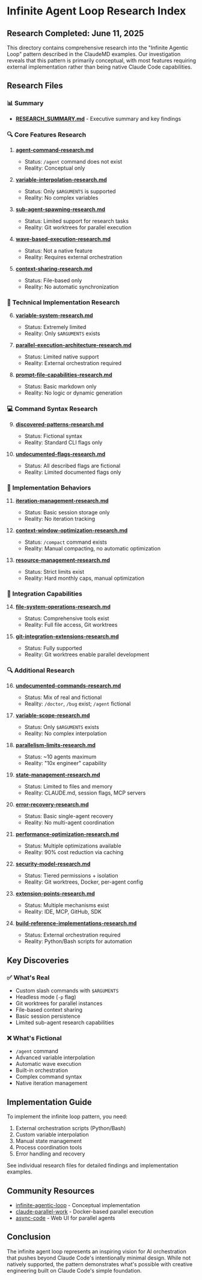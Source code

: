 # Infinite Agent Loop Research Index

## Research Completed: June 11, 2025

This directory contains comprehensive research into the "Infinite Agentic Loop" pattern described in the ClaudeMD examples. Our investigation reveals that this pattern is primarily conceptual, with most features requiring external implementation rather than being native Claude Code capabilities.

## Research Files

### 📊 Summary
- **[RESEARCH_SUMMARY.md](./RESEARCH_SUMMARY.md)** - Executive summary and key findings

### 🔍 Core Features Research
1. **[agent-command-research.md](./agent-command-research.md)**
   - Status: `/agent` command does not exist
   - Reality: Conceptual only

2. **[variable-interpolation-research.md](./variable-interpolation-research.md)**
   - Status: Only `$ARGUMENTS` is supported
   - Reality: No complex variables

3. **[sub-agent-spawning-research.md](./sub-agent-spawning-research.md)**
   - Status: Limited support for research tasks
   - Reality: Git worktrees for parallel execution

4. **[wave-based-execution-research.md](./wave-based-execution-research.md)**
   - Status: Not a native feature
   - Reality: Requires external orchestration

5. **[context-sharing-research.md](./context-sharing-research.md)**
   - Status: File-based only
   - Reality: No automatic synchronization

### 🔧 Technical Implementation Research
6. **[variable-system-research.md](./variable-system-research.md)**
   - Status: Extremely limited
   - Reality: Only `$ARGUMENTS` exists

7. **[parallel-execution-architecture-research.md](./parallel-execution-architecture-research.md)**
   - Status: Limited native support
   - Reality: External orchestration required

8. **[prompt-file-capabilities-research.md](./prompt-file-capabilities-research.md)**
   - Status: Basic markdown only
   - Reality: No logic or dynamic generation

### 💻 Command Syntax Research
9. **[discovered-patterns-research.md](./discovered-patterns-research.md)**
   - Status: Fictional syntax
   - Reality: Standard CLI flags only

10. **[undocumented-flags-research.md](./undocumented-flags-research.md)**
    - Status: All described flags are fictional
    - Reality: Limited documented flags only

### 📁 Implementation Behaviors
11. **[iteration-management-research.md](./iteration-management-research.md)**
    - Status: Basic session storage only
    - Reality: No iteration tracking

12. **[context-window-optimization-research.md](./context-window-optimization-research.md)**
    - Status: `/compact` command exists
    - Reality: Manual compacting, no automatic optimization

13. **[resource-management-research.md](./resource-management-research.md)**
    - Status: Strict limits exist
    - Reality: Hard monthly caps, manual optimization

### 🔌 Integration Capabilities
14. **[file-system-operations-research.md](./file-system-operations-research.md)**
    - Status: Comprehensive tools exist
    - Reality: Full file access, Git worktrees

15. **[git-integration-extensions-research.md](./git-integration-extensions-research.md)**
    - Status: Fully supported
    - Reality: Git worktrees enable parallel development

### 🔍 Additional Research
16. **[undocumented-commands-research.md](./undocumented-commands-research.md)**
    - Status: Mix of real and fictional
    - Reality: `/doctor`, `/bug` exist; `/agent` fictional

17. **[variable-scope-research.md](./variable-scope-research.md)**
    - Status: Only `$ARGUMENTS` exists
    - Reality: No complex interpolation

18. **[parallelism-limits-research.md](./parallelism-limits-research.md)**
    - Status: ~10 agents maximum
    - Reality: "10x engineer" capability

19. **[state-management-research.md](./state-management-research.md)**
    - Status: Limited to files and memory
    - Reality: CLAUDE.md, session flags, MCP servers

20. **[error-recovery-research.md](./error-recovery-research.md)**
    - Status: Basic single-agent recovery
    - Reality: No multi-agent coordination

21. **[performance-optimization-research.md](./performance-optimization-research.md)**
    - Status: Multiple optimizations available
    - Reality: 90% cost reduction via caching

22. **[security-model-research.md](./security-model-research.md)**
    - Status: Tiered permissions + isolation
    - Reality: Git worktrees, Docker, per-agent config

23. **[extension-points-research.md](./extension-points-research.md)**
    - Status: Multiple mechanisms exist
    - Reality: IDE, MCP, GitHub, SDK

24. **[build-reference-implementations-research.md](./build-reference-implementations-research.md)**
    - Status: External orchestration required
    - Reality: Python/Bash scripts for automation

## Key Discoveries

### ✅ What's Real
- Custom slash commands with `$ARGUMENTS`
- Headless mode (`-p` flag)
- Git worktrees for parallel instances
- File-based context sharing
- Basic session persistence
- Limited sub-agent research capabilities

### ❌ What's Fictional
- `/agent` command
- Advanced variable interpolation
- Automatic wave execution
- Built-in orchestration
- Complex command syntax
- Native iteration management

## Implementation Guide

To implement the infinite loop pattern, you need:
1. External orchestration scripts (Python/Bash)
2. Custom variable interpolation
3. Manual state management
4. Process coordination tools
5. Error handling and recovery

See individual research files for detailed findings and implementation examples.

## Community Resources
- [infinite-agentic-loop](https://github.com/disler/infinite-agentic-loop) - Conceptual implementation
- [claude-parallel-work](https://github.com/ddfourtwo/claude-parallel-work) - Docker-based parallel execution
- [async-code](https://github.com/ObservedObserver/async-code) - Web UI for parallel agents

## Conclusion
The infinite agent loop represents an inspiring vision for AI orchestration that pushes beyond Claude Code's intentionally minimal design. While not natively supported, the pattern demonstrates what's possible with creative engineering built on Claude Code's simple foundation.
